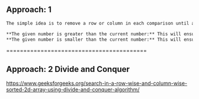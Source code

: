 
## Approach: 1 
```md
The simple idea is to remove a row or column in each comparison until an element is found. Start searching from the top-right corner of the matrix. There are three possible cases:-

**The given number is greater than the current number:** This will ensure that all the elements in the current row are smaller than the given number as the pointer is already at the right-most elements and the row is sorted. Thus, the entire row gets eliminated and continues the search for the next row. Here, elimination means that a row needs not to be searched.
**The given number is smaller than the current number:** This will ensure that all the elements in the current column are greater than the given number. Thus, the entire column gets eliminated and continues the search for the previous column, i.e. the column on the immediate left.
```



=========================================

## Approach: 2 Divide and Conquer

https://www.geeksforgeeks.org/search-in-a-row-wise-and-column-wise-sorted-2d-array-using-divide-and-conquer-algorithm/